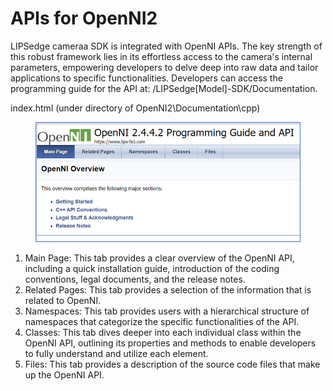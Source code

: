 # APIs for OpenNI2

LIPSedge cameraa SDK is integrated with OpenNI APIs. The key strength of this robust framework lies in its effortless access to the camera's internal parameters, empowering developers to delve deep into raw data and tailor applications to specific functionalities. Developers can access the programming guide for the API at: /LIPSedge\[Model]-SDK/Documentation.

index.html (under directory of OpenNI2\Documentation\cpp)

<figure><img src="../.gitbook/assets/image (14).png" alt=""><figcaption></figcaption></figure>

1. Main Page: This tab provides a clear overview of the OpenNI API, including a quick installation guide, introduction of the coding conventions, legal documents, and the release notes.
2. Related Pages: This tab provides a selection of the information that is related to OpenNI.
3. Namespaces: This tab provides users with a hierarchical structure of namespaces that categorize the specific functionalities of the API.
4. Classes: This tab dives deeper into each individual class within the OpenNI API, outlining its properties and methods to enable developers to fully understand and utilize each element.
5. Files: This tab provides a description of the source code files that make up the OpenNI API.
